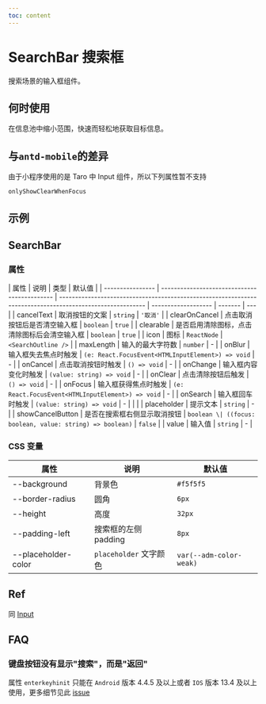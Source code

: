 ```yaml
---
toc: content
---
```


# SearchBar 搜索框

搜索场景的输入框组件。

## 何时使用

在信息池中缩小范围，快速而轻松地获取目标信息。

## 与`antd-mobile`的差异

由于小程序使用的是 Taro 中 Input 组件，所以下列属性暂不支持

`onlyShowClearWhenFocus`

## 示例

<code src="./demos/demo1.tsx"></code>

<code src="./demos/demo2.tsx"></code>

## SearchBar

### 属性

| 属性             | 说明                                         | 类型                                                                                                      | 默认值              |
| ---------------- | -------------------------------------------- | --------------------------------------------------------------------------------------------------------- | ------------------- | ------- | --- |
| cancelText       | 取消按钮的文案                               | `string`                                                                                                  | `'取消'`            |
| clearOnCancel    | 点击取消按钮后是否清空输入框                 | `boolean`                                                                                                 | `true`              |
| clearable        | 是否启用清除图标，点击清除图标后会清空输入框 | `boolean`                                                                                                 | `true`              |
| icon             | 图标                                         | `ReactNode`                                                                                               | `<SearchOutline />` |
| maxLength        | 输入的最大字符数                             | `number`                                                                                                  | -                   |
| onBlur           | 输入框失去焦点时触发                         | `(e: React.FocusEvent<HTMLInputElement>) => void`                                                         | -                   |
| onCancel         | 点击取消按钮时触发                           | `() => void`                                                                                              | -                   |
| onChange         | 输入框内容变化时触发                         | `(value: string) => void`                                                                                 | -                   |
| onClear          | 点击清除按钮后触发                           | `() => void`                                                                                              | -                   |
| onFocus          | 输入框获得焦点时触发                         | `(e: React.FocusEvent<HTMLInputElement>) => void`                                                         | -                   |
| onSearch         | 输入框回车时触发                             | `(value: string) => void`                                                                                 | -                   |
| <!--             | onlyShowClearWhenFocus                       | 如果 `true`，那么只有输入框聚焦时才会显示清除按钮；如果为 `false`，那么输入框失去焦点后依旧会显示清除按钮 | `boolean`           | `false` | --> |
| placeholder      | 提示文本                                     | `string`                                                                                                  | -                   |
| showCancelButton | 是否在搜索框右侧显示取消按钮                 | `boolean \| ((focus: boolean, value: string) => boolean)`                                                 | `false`             |
| value            | 输入值                                       | `string`                                                                                                  | -                   |

### CSS 变量

| 属性                | 说明                   | 默认值                  |
| ------------------- | ---------------------- | ----------------------- |
| --background        | 背景色                 | `#f5f5f5`               |
| --border-radius     | 圆角                   | `6px`                   |
| --height            | 高度                   | `32px`                  |
| --padding-left      | 搜索框的左侧 padding   | `8px`                   |
| --placeholder-color | `placeholder` 文字颜色 | `var(--adm-color-weak)` |

## Ref

同 [Input](/zh/components/input)

## FAQ

### 键盘按钮没有显示"搜索"，而是"返回"

属性 `enterkeyhinit` 只能在 `Android` 版本 4.4.5 及以上或者 `IOS` 版本 13.4 及以上使用，更多细节见此 [issue](https://github.com/ant-design/ant-design-mobile/issues/5545)
